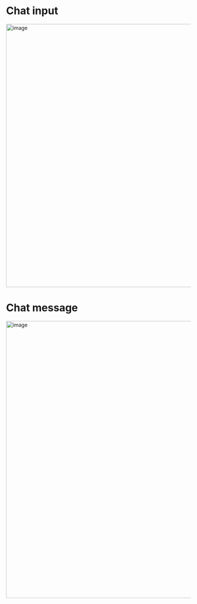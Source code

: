 # Chat input 
<img width="716" alt="image" src="https://github.com/user-attachments/assets/817adf4a-36c3-4a53-a5fc-c153dc1d9e2d">

# Chat message
<img width="754" alt="image" src="https://github.com/user-attachments/assets/1164fdf3-dfc1-45dd-9287-ad7eba3a5cf1">

